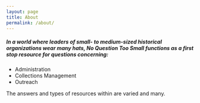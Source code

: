 ```yaml
---
layout: page
title: About
permalink: /about/
---
```




##### In a world where leaders of small- to medium-sized historical organizations wear many hats, *No Question Too Small* functions as a **first stop resource** for questions concerning:
* Administration
* Collections Management
* Outreach

The answers and types of resources within are varied and many.
